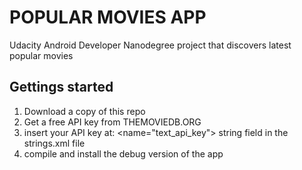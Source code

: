 # POPULAR MOVIES APP
Udacity Android Developer Nanodegree project that discovers latest popular movies

## Gettings started
1. Download a copy of this repo
2. Get a free API key from THEMOVIEDB.ORG
3. insert your API key at: <name="text_api_key"> string field in the strings.xml file
4. compile and install the debug version of the app 
